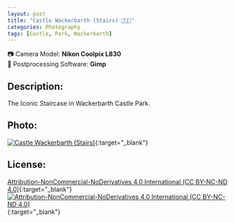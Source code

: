 ```yaml
---
layout: post
title: "Castle Wackerbarth (Stairs) 🌲🏰🌲"
categories: Photography
tags: [Castle, Park, Wackerbarth]
---
```

📷 Camera Model: **Nikon Coolpix L830**<br />
💾 Postprocessing Software: **Gimp**
## Description:
The Iconic Staircase in Wackerbarth Castle Park.
## Photo:
[![Castle Wackerbarth (Stairs)](https://live.staticflickr.com/65535/52024059430_f7c5e95dac_c_d.jpg)](https://www.flickr.com/photos/mike_ravenblack/52024059430){:target="_blank"}
## License:
[Attribution-NonCommercial-NoDerivatives 4.0 International (CC BY-NC-ND 4.0)](https://creativecommons.org/licenses/by-nc-nd/4.0/){:target="_blank"} \
[![Attribution-NonCommercial-NoDerivatives 4.0 International (CC BY-NC-ND 4.0)](https://i.creativecommons.org/l/by-nc-nd/4.0/88x31.png)](http://creativecommons.org/licenses/by-nc-nd/4.0/){:target="_blank"}